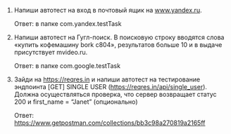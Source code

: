 1. Напиши автотест на вход в почтовый ящик на www.yandex.ru.

   Ответ: в папке com.yandex.testTask

2. Напиши автотест на Гугл-поиск. В поисковую строку вводятся слова  «купить кофемашину bork c804», результатов больше 10 и в выдаче  присутствует mvideo.ru. 

   Ответ: в папке com.google.testTask

3. Зайди на https://reqres.in и напиши автотест на тестирование эндпоинта [GET]  SINGLE USER (https://reqres.in/api/single_user).  
   Должна осуществляться проверка, что сервер возвращает статус 200 и  first_name = “Janet”
   (опционально)

   Ответ: https://www.getpostman.com/collections/bb3c98a270819a2165ff